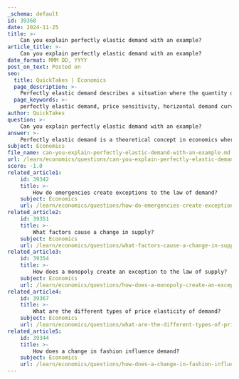 ```yaml
---
_schema: default
id: 39368
date: 2024-11-25
title: >-
    Can you explain perfectly elastic demand with an example?
article_title: >-
    Can you explain perfectly elastic demand with an example?
date_format: MMM DD, YYYY
post_on_text: Posted on
seo:
  title: QuickTakes | Economics
  page_description: >-
    Perfectly elastic demand describes a situation where the quantity demanded changes infinitely with price changes, illustrated with a company selling apples at a specific price point.
  page_keywords: >-
    perfectly elastic demand, price sensitivity, horizontal demand curve, quantity demanded, price changes, theoretical economics, consumer behavior, market analysis, apple pricing example
author: QuickTakes
question: >-
    Can you explain perfectly elastic demand with an example?
answer: >-
    Perfectly elastic demand is a theoretical concept in economics where the quantity demanded of a good or service is infinitely responsive to changes in its price. This means that at a specific price point, consumers are willing to purchase any quantity of the good, but if the price increases even slightly, the quantity demanded drops to zero. The demand curve in this scenario is represented as a horizontal line, indicating that consumers will only buy at that particular price.\n\n### Example of Perfectly Elastic Demand\n\nConsider a company in Washington, United States, that sells apples for $2 per pound. If the company decides to increase the price to $2.01 per pound, consumers may choose to stop buying apples altogether, resulting in zero demand. Conversely, if the price remains at $2, consumers will buy as many apples as the company can supply. This extreme sensitivity to price changes exemplifies perfectly elastic demand.\n\n### Key Characteristics\n\n1. **Horizontal Demand Curve**: The demand curve is perfectly horizontal, indicating that any price increase leads to a complete drop in quantity demanded.\n2. **Infinite Responsiveness**: The quantity demanded changes by an infinite amount in response to any change in price.\n3. **Theoretical Nature**: Perfectly elastic demand is rarely observed in real-world markets, as most goods exhibit some degree of price sensitivity.\n\n### Implications\n\nUnderstanding perfectly elastic demand is crucial for analyzing market behavior and the impact of price changes on consumer purchasing decisions. It highlights the extreme case of price sensitivity, which can be useful in economic models, even if such scenarios are not commonly found in practice.
subject: Economics
file_name: can-you-explain-perfectly-elastic-demand-with-an-example.md
url: /learn/economics/questions/can-you-explain-perfectly-elastic-demand-with-an-example
score: -1.0
related_article1:
    id: 39342
    title: >-
        How do emergencies create exceptions to the law of demand?
    subject: Economics
    url: /learn/economics/questions/how-do-emergencies-create-exceptions-to-the-law-of-demand
related_article2:
    id: 39351
    title: >-
        What factors cause a change in supply?
    subject: Economics
    url: /learn/economics/questions/what-factors-cause-a-change-in-supply
related_article3:
    id: 39354
    title: >-
        How does a monopoly create an exception to the law of supply?
    subject: Economics
    url: /learn/economics/questions/how-does-a-monopoly-create-an-exception-to-the-law-of-supply
related_article4:
    id: 39367
    title: >-
        What are the different types of price elasticity of demand?
    subject: Economics
    url: /learn/economics/questions/what-are-the-different-types-of-price-elasticity-of-demand
related_article5:
    id: 39344
    title: >-
        How does a change in fashion influence demand?
    subject: Economics
    url: /learn/economics/questions/how-does-a-change-in-fashion-influence-demand
---
```


&nbsp;